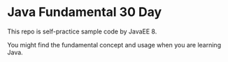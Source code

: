 # Java Fundamental 30 Day

This repo is self-practice sample code by JavaEE 8.

You might find the fundamental concept and usage when you are learning Java.

